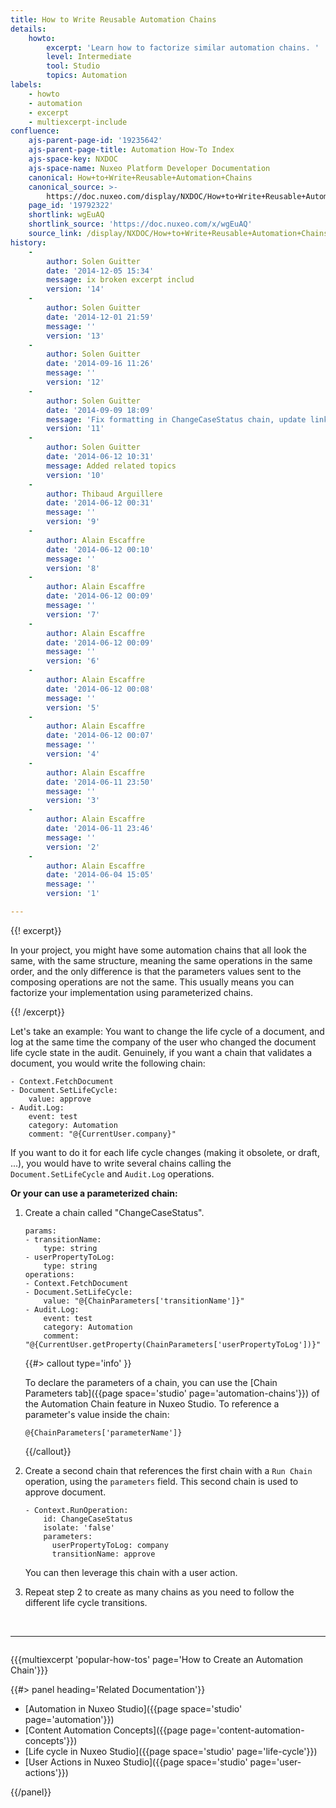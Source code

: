 ```yaml
---
title: How to Write Reusable Automation Chains
details:
    howto:
        excerpt: 'Learn how to factorize similar automation chains. '
        level: Intermediate
        tool: Studio
        topics: Automation
labels:
    - howto
    - automation
    - excerpt
    - multiexcerpt-include
confluence:
    ajs-parent-page-id: '19235642'
    ajs-parent-page-title: Automation How-To Index
    ajs-space-key: NXDOC
    ajs-space-name: Nuxeo Platform Developer Documentation
    canonical: How+to+Write+Reusable+Automation+Chains
    canonical_source: >-
        https://doc.nuxeo.com/display/NXDOC/How+to+Write+Reusable+Automation+Chains
    page_id: '19792322'
    shortlink: wgEuAQ
    shortlink_source: 'https://doc.nuxeo.com/x/wgEuAQ'
    source_link: /display/NXDOC/How+to+Write+Reusable+Automation+Chains
history:
    - 
        author: Solen Guitter
        date: '2014-12-05 15:34'
        message: ix broken excerpt includ
        version: '14'
    - 
        author: Solen Guitter
        date: '2014-12-01 21:59'
        message: ''
        version: '13'
    - 
        author: Solen Guitter
        date: '2014-09-16 11:26'
        message: ''
        version: '12'
    - 
        author: Solen Guitter
        date: '2014-09-09 18:09'
        message: 'Fix formatting in ChangeCaseStatus chain, update links'
        version: '11'
    - 
        author: Solen Guitter
        date: '2014-06-12 10:31'
        message: Added related topics
        version: '10'
    - 
        author: Thibaud Arguillere
        date: '2014-06-12 00:31'
        message: ''
        version: '9'
    - 
        author: Alain Escaffre
        date: '2014-06-12 00:10'
        message: ''
        version: '8'
    - 
        author: Alain Escaffre
        date: '2014-06-12 00:09'
        message: ''
        version: '7'
    - 
        author: Alain Escaffre
        date: '2014-06-12 00:09'
        message: ''
        version: '6'
    - 
        author: Alain Escaffre
        date: '2014-06-12 00:08'
        message: ''
        version: '5'
    - 
        author: Alain Escaffre
        date: '2014-06-12 00:07'
        message: ''
        version: '4'
    - 
        author: Alain Escaffre
        date: '2014-06-11 23:50'
        message: ''
        version: '3'
    - 
        author: Alain Escaffre
        date: '2014-06-11 23:46'
        message: ''
        version: '2'
    - 
        author: Alain Escaffre
        date: '2014-06-04 15:05'
        message: ''
        version: '1'

---
```

{{! excerpt}}

In your project, you might have some automation chains that all look the same, with the same structure, meaning the same operations in the same order, and the only difference is that the parameters values sent to the composing operations are not the same. This usually means you can factorize your implementation using parameterized chains.

{{! /excerpt}}

Let's take an example: You want to change the life cycle of a document, and log at the same time the company of the user who changed the document life cycle state in the audit. Genuinely, if you want a chain that validates a document, you would write the following chain:

```
- Context.FetchDocument
- Document.SetLifeCycle:
    value: approve
- Audit.Log:
    event: test
    category: Automation
    comment: "@{CurrentUser.company}"
```

If you want to do it for each life cycle changes (making it obsolete, or draft, ...), you would have to write several chains calling the `Document.SetLifeCycle` and `Audit.Log` operations.

**Or your can use a parameterized chain:**

1.  Create a chain called "ChangeCaseStatus".

    ```
    params:
    - transitionName:
        type: string
    - userPropertyToLog:
        type: string
    operations:
    - Context.FetchDocument
    - Document.SetLifeCycle:
        value: "@{ChainParameters['transitionName']}"
    - Audit.Log:
        event: test
        category: Automation
        comment: "@{CurrentUser.getProperty(ChainParameters['userPropertyToLog'])}"
    ```

    {{#> callout type='info' }}

    To declare the parameters of a chain, you can use the&nbsp;[Chain Parameters tab]({{page space='studio' page='automation-chains'}})&nbsp;of the Automation Chain feature in Nuxeo Studio. To reference a parameter's value inside the chain:

    `@{ChainParameters['parameterName']}`

    {{/callout}}
2.  Create a second chain that references the first chain with a `Run Chain` operation, using the `parameters` field. This second chain is used to approve document.

    ```
    - Context.RunOperation:
        id: ChangeCaseStatus
        isolate: 'false'
        parameters:
          userPropertyToLog: company
          transitionName: approve
    ```

    You can then leverage this chain with a user action.

3.  Repeat step 2 to create as many chains as you need to follow the different life cycle transitions.

&nbsp;

* * *

<div class="row" data-equalizer data-equalize-on="medium"><div class="column medium-6">

{{{multiexcerpt 'popular-how-tos' page='How to Create an Automation Chain'}}}

</div><div class="column medium-6">{{#> panel heading='Related Documentation'}}

*   [Automation in Nuxeo Studio]({{page space='studio' page='automation'}})
*   [Content Automation Concepts]({{page page='content-automation-concepts'}})
*   [Life cycle in Nuxeo Studio]({{page space='studio' page='life-cycle'}})
*   [User Actions in Nuxeo Studio]({{page space='studio' page='user-actions'}})

{{/panel}}</div></div>